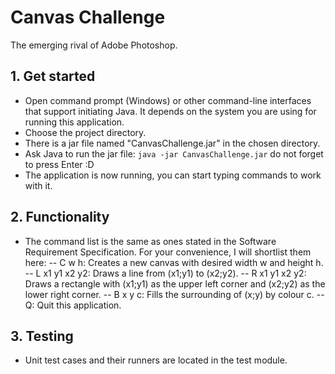 # Canvas Challenge
The emerging rival of Adobe Photoshop.

## 1. Get started
 - Open command prompt (Windows) or other command-line interfaces that support initiating Java.
It depends on the system you are using for running this application.
 - Choose the project directory.
 - There is a jar file named "CanvasChallenge.jar" in the
chosen directory.
 - Ask Java to run the jar file: `java -jar CanvasChallenge.jar`
do not forget to press Enter :D
 - The application is now running, you can start typing commands to work with it.

## 2. Functionality
 - The command list is the same as ones stated in the Software Requirement Specification.
For your convenience, I will shortlist them here:
	-- C w h: Creates a new canvas with desired width w and height h.
	-- L x1 y1 x2 y2: Draws a line from (x1;y1) to (x2;y2).
	-- R x1 y1 x2 y2: Draws a rectangle with (x1;y1) as the upper left corner and
 (x2;y2) as the lower right corner.
	-- B x y c: Fills the surrounding of (x;y) by colour c.
	-- Q: Quit this application.
## 3. Testing
 - Unit test cases and their runners are located in the test module.
